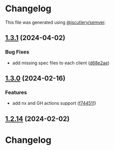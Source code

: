 # Changelog

This file was generated using [@jscutlery/semver](https://github.com/jscutlery/semver).

## [1.3.1](https://github.com/RedHatInsights/javascript-clients/compare/@redhat-cloud-services/rbac-client-1.3.0...@redhat-cloud-services/rbac-client-1.3.1) (2024-04-02)


### Bug Fixes

* add missing spec files to each client ([d68e2ae](https://github.com/RedHatInsights/javascript-clients/commit/d68e2ae5d7d21f03cb60181c19ea12f18e9989b6))

## [1.3.0](https://github.com/RedHatInsights/javascript-clients/compare/@redhat-cloud-services/rbac-client-1.2.13...@redhat-cloud-services/rbac-client-1.3.0) (2024-02-16)


### Features

* add nx and GH actions support ([f744511](https://github.com/RedHatInsights/javascript-clients/commit/f744511308bf530dd53724792939e133c8d7cf22))

## [1.2.14](https://github.com/RedHatInsights/javascript-clients/compare/@redhat-cloud-services/rbac-client-1.2.13...@redhat-cloud-services/rbac-client-1.2.14) (2024-02-02)

# Changelog